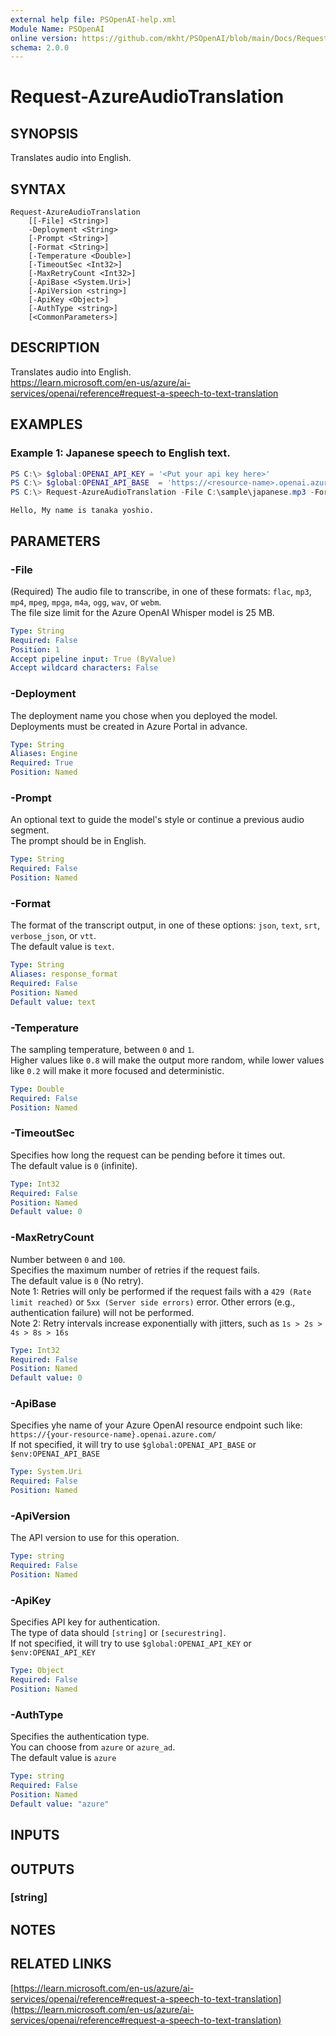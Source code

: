 ```yaml
---
external help file: PSOpenAI-help.xml
Module Name: PSOpenAI
online version: https://github.com/mkht/PSOpenAI/blob/main/Docs/Request-AzureAudioTranslation.md
schema: 2.0.0
---
```


# Request-AzureAudioTranslation

## SYNOPSIS
Translates audio into English.

## SYNTAX

```
Request-AzureAudioTranslation
    [[-File] <String>]
    -Deployment <String>
    [-Prompt <String>]
    [-Format <String>]
    [-Temperature <Double>]
    [-TimeoutSec <Int32>]
    [-MaxRetryCount <Int32>]
    [-ApiBase <System.Uri>]
    [-ApiVersion <string>]
    [-ApiKey <Object>]
    [-AuthType <string>]
    [<CommonParameters>]
```

## DESCRIPTION
Translates audio into English.  
https://learn.microsoft.com/en-us/azure/ai-services/openai/reference#request-a-speech-to-text-translation

## EXAMPLES

### Example 1: Japanese speech to English text.
```PowerShell
PS C:\> $global:OPENAI_API_KEY = '<Put your api key here>'
PS C:\> $global:OPENAI_API_BASE  = 'https://<resource-name>.openai.azure.com/'
PS C:\> Request-AzureAudioTranslation -File C:\sample\japanese.mp3 -Format text -Deployment 'YourDeploymentName'
```
```
Hello, My name is tanaka yoshio.
```

## PARAMETERS

### -File
(Required)
The audio file to transcribe, in one of these formats: `flac`, `mp3`, `mp4`, `mpeg`, `mpga`, `m4a`, `ogg`, `wav`, or `webm`.  
The file size limit for the Azure OpenAI Whisper model is 25 MB.

```yaml
Type: String
Required: False
Position: 1
Accept pipeline input: True (ByValue)
Accept wildcard characters: False
```

### -Deployment
The deployment name you chose when you deployed the model.  
Deployments must be created in Azure Portal in advance.

```yaml
Type: String
Aliases: Engine
Required: True
Position: Named
```

### -Prompt
An optional text to guide the model's style or continue a previous audio segment.  
The prompt should be in English.

```yaml
Type: String
Required: False
Position: Named
```

### -Format
The format of the transcript output, in one of these options: `json`, `text`, `srt`, `verbose_json`, or `vtt`.  
The default value is `text`.

```yaml
Type: String
Aliases: response_format
Required: False
Position: Named
Default value: text
```

### -Temperature
The sampling temperature, between `0` and `1`.  
Higher values like `0.8` will make the output more random, while lower values like `0.2` will make it more focused and deterministic.

```yaml
Type: Double
Required: False
Position: Named
```

### -TimeoutSec
Specifies how long the request can be pending before it times out.  
The default value is `0` (infinite).

```yaml
Type: Int32
Required: False
Position: Named
Default value: 0
```

### -MaxRetryCount
Number between `0` and `100`.  
Specifies the maximum number of retries if the request fails.  
The default value is `0` (No retry).  
Note 1: Retries will only be performed if the request fails with a `429 (Rate limit reached)` or `5xx (Server side errors)` error. Other errors (e.g., authentication failure) will not be performed.  
Note 2: Retry intervals increase exponentially with jitters, such as `1s > 2s > 4s > 8s > 16s`

```yaml
Type: Int32
Required: False
Position: Named
Default value: 0
```

### -ApiBase
Specifies yhe name of your Azure OpenAI resource endpoint such like: `https://{your-resource-name}.openai.azure.com/`  
If not specified, it will try to use `$global:OPENAI_API_BASE` or `$env:OPENAI_API_BASE`

```yaml
Type: System.Uri
Required: False
Position: Named
```

### -ApiVersion
The API version to use for this operation.  

```yaml
Type: string
Required: False
Position: Named
```

### -ApiKey
Specifies API key for authentication.  
The type of data should `[string]` or `[securestring]`.  
If not specified, it will try to use `$global:OPENAI_API_KEY` or `$env:OPENAI_API_KEY`

```yaml
Type: Object
Required: False
Position: Named
```

### -AuthType
Specifies the authentication type.  
You can choose from `azure` or `azure_ad`.  
The default value is `azure`

```yaml
Type: string
Required: False
Position: Named
Default value: "azure"
```

## INPUTS

## OUTPUTS

### [string]
## NOTES

## RELATED LINKS

[https://learn.microsoft.com/en-us/azure/ai-services/openai/reference#request-a-speech-to-text-translation](https://learn.microsoft.com/en-us/azure/ai-services/openai/reference#request-a-speech-to-text-translation)

